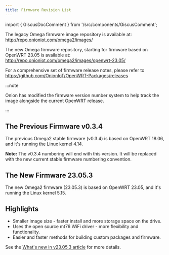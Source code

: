 ```yaml
---
title: Firmware Revision List
---
```

import { GiscusDocComment } from '/src/components/GiscusComment';

The legacy Omega firmware image repository is available at: http://repo.onioniot.com/omega2/images/

 The new Omega firmware repository, starting for firmware based on OpenWRT 23.05 is available at: http://repo.onioniot.com/omega2/images/openwrt-23.05/ <!-- TODO: update with OPENWRT_VERSION variable -->

 For a comprehensive set of firmware release notes, please refer to https://github.com/OnionIoT/OpenWRT-Packages/releases

:::note

Onion has modified the firmware version number system to help track the image alongside the current OpenWRT release.

:::

## The Previous Firmware v0.3.4

The previous Omega2 stable firmware (v0.3.4) is based on OpenWRT 18.06, and it's running the Linux kernel 4.14.

**Note:** The v0.3.4 numbering will end with this version. It will be replaced with the new current stable firmware numbering convention.

## The New Firmware 23.05.3

<!-- TODO: update above with OPENWRT_RELEASE variable -->

The new Omega2 firmware (23.05.3) is based on OpenWRT 23.05, and it's running the Linux kernel 5.15. <!-- TODO: update with OPENWRT_RELEASE and KERNEL_VERSION variable -->

## Highlights

- Smaller image size - faster install and more storage space on the drive.
- Uses the open source mt76 WiFi driver - more flexibility and functionality.
- Easier and faster methods for building custom packages and firmware.

See the [What's new in v23.05.3 article](./whats-new) for more details. <!-- TODO: update above with OPENWRT_RELEASE variable? -->

<GiscusDocComment />